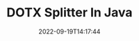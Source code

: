 ---
############################# Static ############################
layout: "auto-gen-merger"
date: 2022-09-19T14:17:44
draft: false
otherformats: epub html mht mhtml odp ods odt one otp ott pdf pps ppsx ppt pptx rtf

############################# Head ############################
head_title: "Split DOTX into Multiple Files in Java"
head_description: "Split a single DOTX file into several files based on page numbers, page intervals, even or odd pages using documents merger API."

############################# Header ############################
title: "DOTX Splitter In Java"
description: "Split DOTX with a few lines of Java code."
bg_image: "https://cms.admin.containerize.com/templates/aspose/App_Themes/V3/images/bg/header1.png"
bg_overlay: false
button:
    enable: true
    icon: "fas fa-arrow-down"
    label: "Download Free Trial"
    link: "https://downloads.groupdocs.com/merger/java"

############################# SubMenu ############################
submenu:
    enable: true

    left:
        img_alt: "GroupDocs.Merger for Java"
        image: "https://cms.admin.containerize.com/templates/groupdocs/images/product-logos/90x90-noborder/groupdocs-merger-java.png"
        product: "GroupDocs.Merger"
        platform: "Java"

    middle:
        button:

            # button loop
            - link: "https://apireference.groupdocs.com/merger/java"
              text: "API Reference"

            # button loop
            - link: "https://github.com/groupdocs-merger"
              text: "Code Examples"

            # button loop
            - link: "https://products.groupdocs.app/merger/family"
              text: "Live Demos"

            # button loop
            - link: "https://purchase.groupdocs.com/pricing/merger/java"
              text: "Pricing"

    right:
        link_download: "https://downloads.groupdocs.com/merger"
        link_learn: "https://docs.groupdocs.com/merger/java"
        link_buy: "https://purchase.groupdocs.com"

############################# About ############################
about:
    enable: true
    title: "About GroupDocs.Merger for Java API"
    content: |
        [GroupDocs.Merger for Java](/merger/java/) library offers a simple solution to safely merge & split between a wide range of document formats including PDF, Microsoft Office (Word, Excel, PowerPoint, OneNote), OpenDocument, HTML, images and many others within Java applications. By adding just a few lines of the code, perform several document operations such as move, remove, rotate, swap, extract or change the orientation of pages within the documents. The documents merging API also supports previewing document pages as an image to analyse the document structure, formatting and content on the page.
        
        GroupDocs.Merger API is a right choice for corporate solutions which needs file splitting features. These APIs are well supported on all major operating systems and platforms including J2SE 7.0 (1.7), J2SE 8.0 (1.8), Java 10.

############################# Steps ############################
steps:
    enable: true
    title_left: "Split DOTX File By Pages in Java"
    content_left: |
        [GroupDocs.Merger for Java](/merger/java/) makes it easy for Java developers to split a single DOTX file into multiple resultant files by implementing a few easy steps.
        
        * Initialize **SplitOptions** with output files path format.
        * Create new instance of **Merger** and pass source document path as a constructor parameter.
        * Call **split** and pass **SplitOptions** object to save resultant documents.

    title_right: "System Requirements"
    content_right: |
        GroupDocs.Merger for Java APIs are supported on all major platforms and operating systems. Before executing the code below, please make sure that you have the following prerequisites installed on your system.

        * Operating Systems: Microsoft Windows, Linux, MacOS
        * Development Environments: NetBeans, IntelliJ IDEA, Eclipse
        * Frameworks: J2SE 7.0 (1.7), J2SE 8.0 (1.8), Java 10
        * Download the latest version of GroupDocs.Merger for Java from [Maven](https://repository.groupdocs.com/webapp/#/artifacts/browse/tree/General/repo/com/groupdocs/groupdocs-merger)
         
    code: |
     {{% merger/additional-styles %}}
     {{< merger/code-merger title="How to split DOTX file using Java example code">}}

        ```java    
        // Split DOTX file using GroupDocs.Merger for Java API
        String filePath = "input.dotx";
        String filePathOut = "output.dotx";
        
        // Initialize SplitOptions class with output files path format
        SplitOptions splitOptions = new SplitOptions(filePathOut, new int[] { 3, 6, 8 });

        // Instantiate Merger with input DOTX document
        Merger merger = new Merger(filePath);

        // Call split method and pass SplitOptions object to save resultant documents
        merger.split(splitOptions);
        ```
     {{< /merger/code-merger >}}

############################# Demos ############################
demos:
    enable: true
    title: "Live Demos - Split DOTX File Online"
    content: |
       Split DOTX file right now by visiting [GroupDocs.Merger Live Demos](https://products.groupdocs.app/splitter/dotx) website.
       The live demo has the following benefits.
        
############################# About Formats ############################
about_formats:
    enable: true

############################# More Formats ############################
more_formats:
    enable: true
    title: "Split File of Other Formats"
    content: |
        Java documents merger & split API for file formats and images. Split some of the popular file formats as stated below.

############################# Back to top ###############################
back_to_top:
    enable: true
---